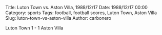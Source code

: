Title: Luton Town vs. Aston Villa, 1988/12/17
Date: 1988/12/17 00:00
Category: sports
Tags: football, football scores, Luton Town, Aston Villa
Slug: luton-town-vs-aston-villa
Author: carbonero


Luton Town 1 - 1 Aston Villa
